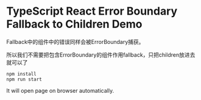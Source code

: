 TypeScript React Error Boundary Fallback to Children Demo
=================================

Fallback中的组件中的错误同样会被ErrorBoundary捕获。

所以我们不需要把包含ErrorBoundary的组件作用fallback，只把children放进去就可以了


```
npm install
npm run start
```

It will open page on browser automatically.
